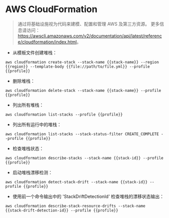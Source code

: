 # AWS CloudFormation

> 通过将基础设施视为代码来建模、配置和管理 AWS 及第三方资源。
> 更多信息请访问：<https://awscli.amazonaws.com/v2/documentation/api/latest/reference/cloudformation/index.html>。

- 从模板文件创建堆栈：

`aws cloudformation create-stack --stack-name {{stack-name}} --region {{region}} --template-body {{file://path/to/file.yml}} --profile {{profile}}`

- 删除堆栈：

`aws cloudformation delete-stack --stack-name {{stack-name}} --profile {{profile}}`

- 列出所有堆栈：

`aws cloudformation list-stacks --profile {{profile}}`

- 列出所有运行中的堆栈：

`aws cloudformation list-stacks --stack-status-filter CREATE_COMPLETE --profile {{profile}}`

- 检查堆栈状态：

`aws cloudformation describe-stacks --stack-name {{stack-id}} --profile {{profile}}`

- 启动堆栈漂移检测：

`aws cloudformation detect-stack-drift --stack-name {{stack-id}} --profile {{profile}}`

- 使用前一个命令输出中的 'StackDriftDetectionId' 检查堆栈的漂移状态输出：

`aws cloudformation describe-stack-resource-drifts --stack-name {{stack-drift-detection-id}} --profile {{profile}}`